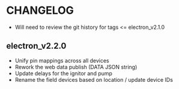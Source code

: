 CHANGELOG
=========

* Will need to review the git history for tags <= electron_v2.1.0

electron_v2.2.0
---------------
* Unify pin mappings across all devices
* Rework the web data publish (DATA JSON string)
* Update delays for the ignitor and pump
* Rename the field devices based on location / update device IDs
